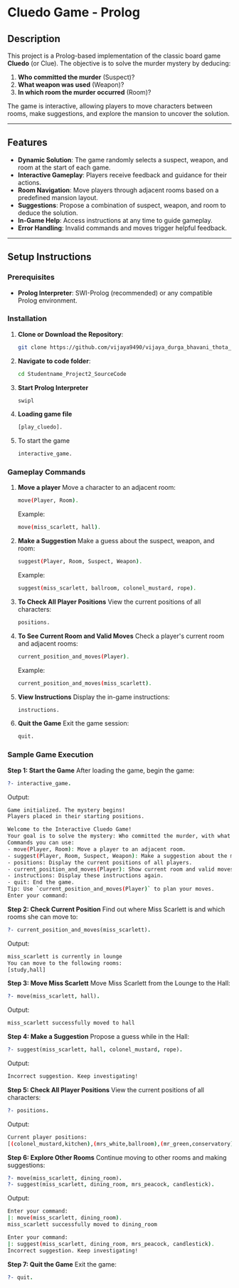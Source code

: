 # Cluedo Game - Prolog

## Description
This project is a Prolog-based implementation of the classic board game **Cluedo** (or Clue). The objective is to solve the murder mystery by deducing:
1. **Who committed the murder** (Suspect)?
2. **What weapon was used** (Weapon)?
3. **In which room the murder occurred** (Room)?

The game is interactive, allowing players to move characters between rooms, make suggestions, and explore the mansion to uncover the solution.

---

## Features
- **Dynamic Solution**: The game randomly selects a suspect, weapon, and room at the start of each game.
- **Interactive Gameplay**: Players receive feedback and guidance for their actions.
- **Room Navigation**: Move players through adjacent rooms based on a predefined mansion layout.
- **Suggestions**: Propose a combination of suspect, weapon, and room to deduce the solution.
- **In-Game Help**: Access instructions at any time to guide gameplay.
- **Error Handling**: Invalid commands and moves trigger helpful feedback.

---

## Setup Instructions

### Prerequisites
- **Prolog Interpreter**: SWI-Prolog (recommended) or any compatible Prolog environment.

### Installation
1. **Clone or Download the Repository**:
   ```bash
   git clone https://github.com/vijaya9490/vijaya_durga_bhavani_thota_Project2_Sourcecode.git
2. **Navigate to code folder**:
   ```bash
   cd Studentname_Project2_SourceCode
3. **Start Prolog Interpreter**
   ```bash
   swipl
4. **Loading game file**
   ```bash
   [play_cluedo].
5. To start the game
   ```bash
   interactive_game.

### Gameplay Commands
1. **Move a player**
   Move a character to an adjacent room:
   ```bash
   move(Player, Room).
   ```
   Example:
   ```bash
   move(miss_scarlett, hall).

2. **Make a Suggestion**
   Make a guess about the suspect, weapon, and room:
   ```bash
   suggest(Player, Room, Suspect, Weapon).
   ```
   Example:
   ```bash
   suggest(miss_scarlett, ballroom, colonel_mustard, rope).
3. **To Check All Player Positions**
   View the current positions of all characters:
   ```bash
   positions.
   ```
4. **To See Current Room and Valid Moves**
   Check a player's current room and adjacent rooms:
   ```bash
   current_position_and_moves(Player).
   ```
   Example:
   ```bash
   current_position_and_moves(miss_scarlett).
5. **View Instructions**
   Display the in-game instructions:
   ```bash
   instructions.
   ```
6. **Quit the Game**
   Exit the game session:
   ```bash
   quit.
   ```

### Sample Game Execution
**Step 1: Start the Game**
After loading the game, begin the game:
```prolog
?- interactive_game.
```
Output:
```bash
Game initialized. The mystery begins!
Players placed in their starting positions.

Welcome to the Interactive Cluedo Game!
Your goal is to solve the mystery: Who committed the murder, with what weapon, and in which room?
Commands you can use:
- move(Player, Room): Move a player to an adjacent room.
- suggest(Player, Room, Suspect, Weapon): Make a suggestion about the murder.
- positions: Display the current positions of all players.
- current_position_and_moves(Player): Show current room and valid moves.
- instructions: Display these instructions again.
- quit: End the game.
Tip: Use `current_position_and_moves(Player)` to plan your moves.
Enter your command:
```

**Step 2: Check Current Position**
Find out where Miss Scarlett is and which rooms she can move to:
```prolog
?- current_position_and_moves(miss_scarlett).
```
Output:
```bash
miss_scarlett is currently in lounge
You can move to the following rooms:
[study,hall]
```

**Step 3: Move Miss Scarlett**
Move Miss Scarlett from the Lounge to the Hall:
```prolog
?- move(miss_scarlett, hall).
```
Output:
```bash
miss_scarlett successfully moved to hall
```

**Step 4: Make a Suggestion**
Propose a guess while in the Hall:
```prolog
?- suggest(miss_scarlett, hall, colonel_mustard, rope).
```
Output:
```bash
Incorrect suggestion. Keep investigating!
```

**Step 5: Check All Player Positions**
View the current positions of all characters:
```prolog
?- positions.
```

Output:
```bash
Current player positions: 
[(colonel_mustard,kitchen),(mrs_white,ballroom),(mr_green,conservatory),(mrs_peacock,library),(professor_plum,study),(miss_scarlett,hall)]
```

**Step 6: Explore Other Rooms**
Continue moving to other rooms and making suggestions:
```prolog
?- move(miss_scarlett, dining_room).
?- suggest(miss_scarlett, dining_room, mrs_peacock, candlestick).
```
Output:
```bash
Enter your command:
|: move(miss_scarlett, dining_room).
miss_scarlett successfully moved to dining_room
```
```bash
Enter your command:
|: suggest(miss_scarlett, dining_room, mrs_peacock, candlestick).
Incorrect suggestion. Keep investigating!
```
**Step 7: Quit the Game**
Exit the game:
```prolog
?- quit.
```



   
